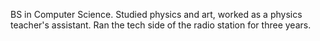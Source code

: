 BS in Computer Science. Studied physics and art, worked as a physics teacher's
assistant. Ran the tech side of the radio station for three years.
